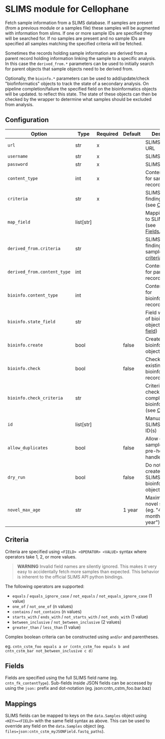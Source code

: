# SLIMS module for Cellophane

Fetch sample information from a SLIMS database. If samples are present (from a previous module or a samples file) these samples will be augmented with information from slims. If one or more sample IDs are specified they will be searched for. If no samples are present and no sample IDs are specified all samples matching the specified criteria will be fetched.

Sometimes the records holding sample information are derived from a parent record holding information linking the sample to a specific analysis. In this case the `derived_from.*` parameters can be used to initially search for parent objects that sample objects need to be derived from.

Optionally, the `bioinfo.*` parameters can be used to add/update/check "biofinformatics" objects to track the state of a secondary analysis. On pipeline completion/failure the specified field on the bioinformatics objects will be updated. to reflect this state. The state of these objects can then be checked by the wrapper to determine what samples should be excluded from analysis.

## Configuration

Option                      | Type      | Required | Default | Description
----------------------------|-----------|----------|---------|-------------
`url`                       | str       | x        |         | SLIMS Server URL
`username`                  | str       | x        |         | SLIMS username
`password`                  | str       | x        |         | SLIMS password
`content_type`              | int       | x        |         | Content type PK for sample records
`criteria`                  | str       | x        |         | SLIMS criteria for finding records (see [Criteria](#Criteria))
`map_field`                 | list[str] |          |         | Mapping of keys to SLIMS field(s) (see [Fields](#Fields)/[Mappings](#Mappings))
`derived_from.criteria`     | str       |          |         | SLIMS criteria for finding parent samples (see [criteria](#Criteria))
`derived_from.content_type` | int       |          |         | Content type PK for parent records
`bioinfo.content_type`      | int       |          |         | Content type PK for bioinformatics records
`bioinfo.state_field`       | str       |          |         | Field with state of bioinformatics objects (see [field](#Fields))
`bioinfo.create`            | bool      |          | false   | Create bioinformatics objects
`bioinfo.check`             | bool      |          | false   | Check state of existing bioinformatics records
`bioinfo.check_criteria`    | str       |          |         | Criteria for checking completed bioinformatics (see [Criteria](#Criteria))
`id`                        | list[str] |          |         | Manually select SLIMS Sample ID(s)
`allow_duplicates`          | bool      |          | false   | Allow duplicate samples (eg. if a pre-hook can handle this)
`dry_run`                   | bool      |          | false   | Do not create/update SLIMS bioinformatics objects
`novel_max_age`             | str       |          | 1 year  | Maximum age of novel samples (eg. "4 days", "2 months", "1 year")

## Criteria

Criteria are specified using `<FIELD> <OPERATOR> <VALUE>` syntax where operators take 1, 2, or more values.

> **WARNING** Invalid field names are silently ignored. This makes it very easy to accidentally fetch more samples than expected. This behavior is inherent to the official SLIMS API python bindings.

The following operators are supported:

- `equals` / `equals_ignore_case` / `not_equals` / `not_equals_ignore_case` (1 value)
- `one_of` / `not_one_of` (n values)
- `contains` / `not_contains` (n values)
- `starts_with` / `ends_with` / `not_starts_with` / `not_ends_with` (1 value)
- `between_inclusive` / `not_between_inclusive` (2 values)
- `greater_than` / `less_than` (1 value)

Complex boolean criteria can be constructed using `and`/`or` and parentheses.

eg. `cntn_cstm_foo equals a or (cntn_cstm_foo equals b and cntn_cstm_bar not_between_inclusive c d)`

## Fields

Fields are specified using the full SLIMS field name (eg. `cntn_fk_contentType`). Sub-fields inside JSON fields can be accessed by using the `json:` prefix and dot-notation (eg. json:cntn_cstm_foo.bar.baz) 

## Mappings

SLIMS fields can be mapped to keys on the `data.Samples` object using `<KEY>=<FIELD>` with the same field syntax as above. This can be used to override any field on the `data.Samples` object (eg. `files=json:cntn_cstm_myJSONField.fastq_paths`).
